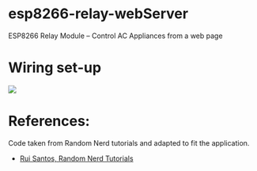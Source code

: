 # esp8266-relay-webServer
ESP8266 Relay Module – Control AC Appliances from a web page

# Wiring set-up
![](https://https://github.com/marcoroda/esp8266-relay-webServer/img/wiring_setup.jpg)


# References:
Code taken from Random Nerd tutorials and adapted to fit the application. 
- [Rui Santos, Random Nerd Tutorials](https://randomnerdtutorials.com/esp8266-relay-module-ac-web-server/)
